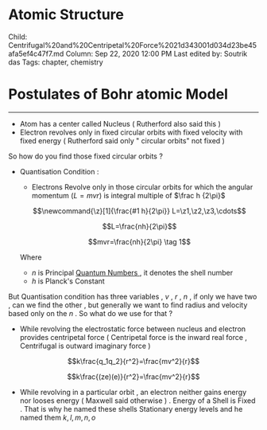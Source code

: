 # Atomic Structure

Child: Centrifugal%20and%20Centripetal%20Force%2021d343001d034d23be45afa5ef4c47f7.md
Column: Sep 22, 2020 12:00 PM
Last edited by: Soutrik das
Tags: chapter, chemistry

# Postulates of Bohr atomic Model

---

- Atom has a center called Nucleus ( Rutherford also said this )
- Electron revolves only in fixed circular orbits with fixed velocity with fixed energy ( Rutherford said only " circular orbits" not fixed )

So how do you find those fixed circular orbits ? 

- Quantisation Condition :
    - Electrons Revolve only in those circular orbits for which the angular momentum $(L=mvr)$  is integral multiple of $\frac h {2\pi}$

    $$\newcommand{\z}[1]{\frac{#1 h}{2\pi}}
    L=\z1,\z2,\z3,\cdots$$

    $$L=\frac{nh}{2\pi}$$

    $$mvr=\frac{nh}{2\pi} \tag 1$$

    Where 

    - $n$ is Principal [Quantum Numbers ](Quantum%20Numbers%20f326f1060c674ed1b89af44ec6a1d698.md), it  denotes the shell number
    - $h$ is Planck's Constant

But Quantisation condition has three variables , $v$ , $r$ , $n$ , if only we have two , can we find the other , but generally we want to find radius and velocity based only on the $n$ . So what do we use for that ? 

- While revolving the electrostatic force between nucleus and electron provides centripetal force ( Centripetal force is the inward real force , Centrifugal is outward imaginary force )

$$k\frac{q_1q_2}{r^2}=\frac{mv^2}{r}$$

$$k\frac{(ze)(e)}{r^2}=\frac{mv^2}{r}$$

- While revolving in a particular orbit , an electron neither gains energy nor looses energy ( Maxwell said otherwise )  . Energy of a Shell is Fixed . That is why he named these shells Stationary energy levels  and he named them $k,l,m,n,o$